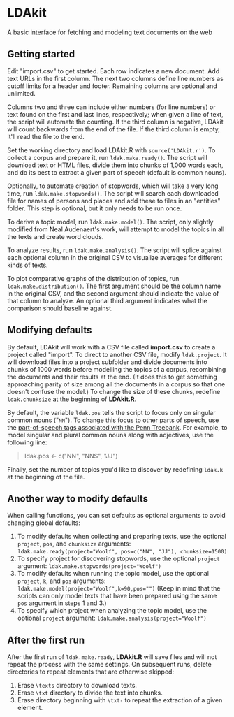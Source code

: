# LDAkit
A basic interface for fetching and modeling text documents on the web


## Getting started
Edit "import.csv" to get started. Each row indicates a new document. Add text URLs in the first column. The next two columns define line numbers as cutoff limits for a header and footer. Remaining columns are optional and unlimited.

Columns two and three can include either numbers (for line numbers) or text found on the first and last lines, respectively; when given a line of text, the script will automate the counting. If the third column is negative, LDAkit will count backwards from the end of the file. If the third column is empty, it'll read the file to the end.

Set the working directory and load LDAkit.R with `source('LDAkit.r')`. To collect a corpus and prepare it, run `ldak.make.ready()`. The script will download text or HTML files, divide them into chunks of 1,000 words each, and do its best to extract a given part of speech (default is common nouns).

Optionally, to automate creation of stopwords, which will take a very long time, run `ldak.make.stopwords()`. The script will search each downloaded file for names of persons and places and add these to files in an "entities" folder. This step is optional, but it only needs to be run once.

To derive a topic model, run `ldak.make.model()`. The script, only slightly modified from Neal Audenaert's work, will attempt to model the topics in all the texts and create word clouds.

To analyze results, run `ldak.make.analysis()`. The script will splice against each optional column in the original CSV to visualize averages for different kinds of texts.

To plot comparative graphs of the distribution of topics, run `ldak.make.distribution()`. The first argument should be the column name in the original CSV, and the second argument should indicate the value of that column to analyze. An optional third argument indicates what the comparison should baseline against.

## Modifying defaults
By default, LDAkit will work with a CSV file called **import.csv** to create a project called "import". To direct to another CSV file, modify `ldak.project`. It will download files into a project subfolder and divide documents into chunks of 1000 words before modelling the topics of a corpus, recombining the documents and their results at the end. (It does this to get something approaching parity of size among all the documents in a corpus so that one doesn't confuse the model.) To change the size of these chunks, redefine `ldak.chunksize` at the beginning of **LDAkit.R**.

By default, the variable `ldak.pos` tells the script to focus only on singular common nouns ("`NN`"). To change this focus to other parts of speech, use the [part-of-speech tags associated with the Penn Treebank](http://www.ling.upenn.edu/courses/Fall_2003/ling001/penn_treebank_pos.html). For example, to model singular and plural common nouns along with adjectives, use the following line:
> ldak.pos <- c("NN", "NNS", "JJ")

Finally, set the number of topics you'd like to discover by redefining `ldak.k` at the beginning of the file. 

## Another way to modify defaults
When calling functions, you can set defaults as optional arguments to avoid changing global defaults:

1. To modify defaults when collecting and preparing texts, use the optional `project`, `pos`, and `chunksize` arguments: `ldak.make.ready(project="Woolf", pos=c("NN", "JJ"), chunksize=1500)`
2. To specify project for discovering stopwords, use the optional `project` argument: `ldak.make.stopwords(project="Woolf")`
3. To modify defaults when running the topic model, use the optional `project`, `k`, and `pos` arguments: `ldak.make.model(project="Woolf",k=90,pos="")` (Keep in mind that the scripts can only model texts that have been prepared using the same `pos` argument in steps 1 and 3.)
4. To specify which project when analyzing the topic model, use the optional `project` argument: `ldak.make.analysis(project="Woolf")`

## After the first run
After the first run of `ldak.make.ready`, **LDAkit.R** will save files and will not repeat the process with the same settings. On subsequent runs, delete directories to repeat elements that are otherwise skipped:

1. Erase `\texts` directory to download texts.
2. Erase `\txt` directory to divide the text into chunks.
3. Erase directory beginning with `\txt-` to repeat the extraction of a given element.
